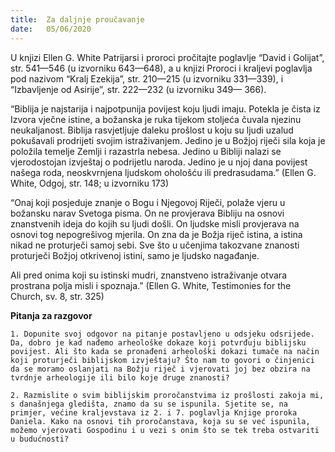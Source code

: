 ```yaml
---
title:  Za daljnje proučavanje
date:   05/06/2020
---
```


U knjizi Ellen G. White Patrijarsi i proroci pročitajte poglavlje “David i Golijat”, str. 541—546 (u izvorniku 643—648), a u knjizi Proroci i kraljevi poglavlja pod nazivom “Kralj Ezekija”, str. 210—215 (u izvorniku 331—339), i “Izbavljenje od Asirije”, str. 222—232 (u izvorniku 349— 366).

“Biblija je najstarija i najpotpunija povijest koju ljudi imaju. Potekla je čista iz Izvora vječne istine, a božanska je ruka tijekom stoljeća čuvala njezinu neukaljanost. Biblija rasvjetljuje daleku prošlost u koju su ljudi uzalud pokušavali prodrijeti svojim istraživanjem. Jedino je u Božjoj riječi sila koja je položila temelje Zemlji i razastrla nebesa. Jedino u Bibliji nalazi se vjerodostojan izvještaj o podrijetlu naroda. Jedino je u njoj dana povijest našega roda, neoskvrnjena ljudskom ohološću ili predrasudama.” (Ellen G. White, Odgoj, str. 148; u izvorniku 173)

“Onaj koji posjeduje znanje o Bogu i Njegovoj Riječi, polaže vjeru u božansku narav Svetoga pisma. On ne provjerava Bibliju na osnovi znanstvenih ideja do kojih su ljudi došli. On ljudske misli provjerava na osnovi tog nepogrešivog mjerila. On zna da je Božja riječ istina, a istina nikad ne proturječi samoj sebi. Sve što u učenjima takozvane znanosti proturječi Božjoj otkrivenoj istini, samo je ljudsko nagađanje.

Ali pred onima koji su istinski mudri, znanstveno istraživanje otvara prostrana polja misli i spoznaja.” (Ellen G. White, Testimonies for the Church, sv. 8, str. 325)

**Pitanja za razgovor**

`1.	Dopunite svoj odgovor na pitanje postavljeno u odsjeku odsrijede. Da, dobro je kad nađemo arheološke dokaze koji potvrđuju biblijsku povijest. Ali što kada se pronađeni arheološki dokazi tumače na način koji proturječi biblijskom izvještaju? Što nam to govori o činjenici da se moramo oslanjati na Božju riječ i vjerovati joj bez obzira na tvrdnje arheologije ili bilo koje druge znanosti?`

`2.	Razmislite o svim biblijskim proročanstvima iz prošlosti zakoja mi, s današnjega gledišta, znamo da su se ispunila. Sjetite se, na primjer, većine kraljevstava iz 2. i 7. poglavlja Knjige proroka Daniela. Kako na osnovi tih proročanstava, koja su se već ispunila, možemo vjerovati Gospodinu i u vezi s onim što se tek treba ostvariti u budućnosti?`
